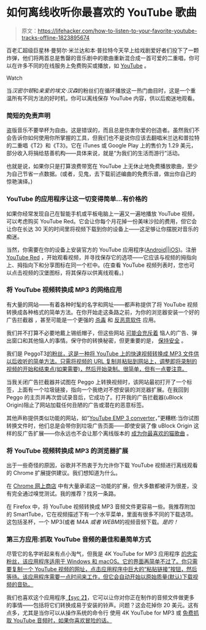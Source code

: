 # 如何离线收听你最喜欢的 YouTube 歌曲

> 原文：<https://lifehacker.com/how-to-listen-to-your-favorite-youtube-tracks-offline-1823895674>

百老汇超级巨星林·曼努尔·米兰达和本·普拉特今天早上给戏剧爱好者们投下了一颗炸弹，他们将两首总是售罄的音乐剧中的歌曲重新混合成一首可爱的二重唱，你可以在许多不同的在线服务上免费购买或播放，如 [YouTube](https://www.youtube.com/watch?v=2aQykuIaJVI) 。

Watch

当*汉密尔顿*和*亲爱的埃文·汉森*的粉丝们在循环播放这一热门曲目时，这是一个重温所有不同方法的好时机，你可以离线保存 YouTube 内容，供以后痴迷地观看。

### 简短的免责声明

盗版音乐不要举杯为自由。这是错误的，而且总是伤害你爱的创造者。虽然我们不会告诉你如何使用你所掌握的工具，但我们也不是说你应该去翻唱米兰达和普拉特的二重唱《T2》和《T3》。它在 iTunes 或 Google Play 上的售价为 1.29 美元，部分收入将捐给慈善机构——具体来说，就是“为我们的生活而游行”活动。

也就是说，如果你只是打算浪费带宽在 YouTube 上无休止地免费播放歌曲，至少为自己节省一点数据。(或者，见鬼，去下载前述编曲的免费乐谱，做出你自己的惊艳演绎。)

### YouTube 的应用程序让这一切变得简单...有价格的

如果你经常发现自己在智能手机或平板电脑上一遍又一遍地播放 YouTube 视频，可以考虑购买 YouTube Red。它会让你每个月花掉一份美味沙拉的费用，但它会让你在长达 30 天的时间里将视频下载到你的设备上——这足够让你摆脱对音乐的痴迷。

当然，你需要在你的设备上安装官方的 YouTube 应用程序([Android](https://play.google.com/store/apps/details?id=com.google.android.youtube&hl=en)||[iOS](https://itunes.apple.com/us/app/youtube-watch-listen-stream/id544007664?mt=8))。注册 [YouTube Red](https://www.youtube.com/red) ，开始观看视频，并寻找保存它的选项——它应该与视频的拇指向上、拇指向下和分享图标在同一个栏中。(在查看 YouTube 视频列表时，您也可以点击视频的汉堡图标，将其保存以供离线观看。)

### 将 YouTube 视频转换成 MP3 的网络应用

有大量的网站——有着各种时髦的名字和网址——都声称提供了将 YouTube 视频转换成各种格式的简单方法。在你开始走这条路之前，为你的浏览器安装一个好的广告拦截器 ，甚至可能是一个更强的 [杀毒](https://lifehacker.com/the-best-antivirus-app-for-windows-5865356) 和 [反恶意软件](https://lifehacker.com/the-difference-between-antivirus-and-anti-malware-and-1176942277) 应用。

我们并不打算不必要地戴上锡纸帽子，但这些网站 [可能会充斥着](https://www.reddit.com/r/software/comments/6ql782/are_there_any_safe_youtube_to_mp3_converters_out/) 恼人的广告、弹出窗口和其他恼人的事情。保守你的转换秘密，但更重要的是， [保持安全](https://www.youtube.com/watch?v=_YhpauKGgQ4) 。

我们是 PeggoT3[的粉丝，这是一种将 YouTube 上的快速视频转换成 MP3 文件供以后收听的简单方法。只需将视频的 URL 复制并粘贴到网站上，调整即将录制的视频的开始和结束点(如果需要)，然后开始录制。很简单，但有一点要注意。](https://lifehacker.com/peggo-converts-youtube-videos-to-audio-for-offline-list-1607560507#_ga=2.196559909.862621771.1521471770-396842925.1520800403)

当我关闭广告拦截器并试图在 Peggo 上转换视频时，该网站最初打开了一个标签，上面有一个垃圾链接，指向一个我绝对不想安装的浏览器扩展。在我回到 Peggo 的主页并再次尝试录音后，它成功了。打开我的广告拦截器(uBlock Origin)阻止了网站加载任何丑陋的广告或潜在的恶意标签。

其他声称提供类似功能的网站，如“[YouTube EMP 3 converter](https://www.ytbmp3.com/)，”更糟糕:当你试图转换文件时，他们总是会带你到垃圾广告页面——即使安装了像 uBlock Origin 这样的反广告扩展——你永远也不会让那个离线版本的 [成为你最喜欢的猫歌曲](https://www.youtube.com/watch?v=IZ58M1sAaWY) 。

### **将 YouTube 视频转换成 MP3 的浏览器扩展**

出于一些奇怪的原因，谷歌并不热衷于为允许你下载 YouTube 视频进行离线观看的 Chrome 扩展提供建议。我们想知道为什么。

在 [Chrome 网上商店](https://chrome.google.com/webstore/search/youtube%20mp3?hl=en&_category=extensions) 中有大量承诺这一功能的扩展，但大多数都被评为很差，没有完全通过嗅觉测试。我的推荐？找另一条路。

在 Firefox 中，将 YouTube 视频转换成 MP3 音频文件更容易一些。我推荐附加的 SmartTube，它在视频描述下有一个水平菜单，里面有很多不同的下载选项。这包括圣杯，一个 MP3(或者 M4A *或者 WEBM*的视频音频下载。*是的！*

### 第三方应用:抓取 YouTube 音频的最佳和最简单方式

尽管它的名字听起来有点小淘气，但我是 4K YouTube for MP3 应用程序 [的忠实粉丝，该应用程序适用于 Windows 和 macOS。它的界面再简单不过了。你只需要复制一个 YouTube 视频的网址，点击应用程序中巨大的“粘贴链接”按钮，然后等待。该应用程序需要一点时间来工作，但它会自动开始以原始质量(默认)下载视频的音轨。](https://www.4kdownload.com/products/product-youtubetomp3)

我们也喜欢这个应用程序[【syc 2】](https://lifehacker.com/this-app-converts-streaming-videos-to-audio-files-1796684634)，它可以让你对你正在制作的音频文件做更多的事情——包括将它们转换成易于安装的铃声。问题？这会花掉你 20 美元。这有点多，尤其是当你可以从操作系统的命令行 使用 4K YouTube for MP3 或 [免费抓取 YouTube 音频时，如果你喜欢冒险的话。](https://rg3.github.io/youtube-dl/)
